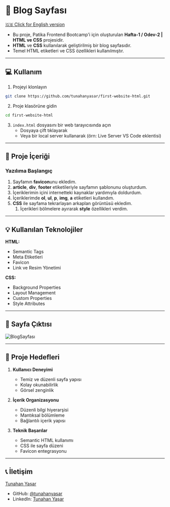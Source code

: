 # 📝 Blog Sayfası

[🇬🇧 Click for English version](./README.md)

* Bu proje, Patika Frontend Bootcamp'i için oluşturulan **Hafta-1 / Odev-2 | HTML ve CSS** projesidir.
* **HTML** ve **CSS** kullanılarak geliştirilmiş bir blog sayfasıdır.
* Temel HTML etiketleri ve CSS özellikleri kullanılmıştır.

---

## :computer: Kullanım

1. Projeyi klonlayın
```bash
git clone https://github.com/tunahanyasar/first-website-html.git
```

2. Proje klasörüne gidin
```bash
cd first-website-html
```

3. `index.html` dosyasını bir web tarayıcısında açın
   - Dosyaya çift tıklayarak
   - Veya bir local server kullanarak (örn: Live Server VS Code eklentisi)

---

## 📜 Proje İçeriği

### Yazılıma Başlangıç
1. Sayfamın **favicon**unu ekledim.
2. **article**, **div**, **footer** etiketileriyle sayfamın şablonunu oluşturdum.
3. İçeriklerimin içini internetteki kaynaklar yardımıyla doldurdum.
4. İçeriklerimde **ol**, **ul**, **p**, **img**, **a** etiketleri kullandım.
5. **CSS** ile sayfama tekrarlayan arkaplan görüntüsü ekledim.
    1. İçerikleri bölmelere ayırarak **style** özellikleri verdim.

---

## 💡 Kullanılan Teknolojiler

**HTML:**
* Semantic Tags
* Meta Etiketleri
* Favicon
* Link ve Resim Yönetimi

**CSS:**
* Background Properties
* Layout Management
* Custom Properties
* Style Attributes

---

## 📸 Sayfa Çıktısı

![BlogSayfası](blog-sayfasi.png)

---

## 🎯 Proje Hedefleri

1. **Kullanıcı Deneyimi**
   - Temiz ve düzenli sayfa yapısı
   - Kolay okunabilirlik
   - Görsel zenginlik

2. **İçerik Organizasyonu**
   - Düzenli bilgi hiyerarşisi
   - Mantıksal bölümleme
   - Bağlantılı içerik yapısı

3. **Teknik Başarılar**
   - Semantic HTML kullanımı
   - CSS ile sayfa düzeni
   - Favicon entegrasyonu

---

## 📞 İletişim

[Tunahan Yaşar](https://github.com/tunahanyasar)

* GitHub: [@tunahanyasar](https://github.com/tunahanyasar)
* LinkedIn: [Tunahan Yaşar](https://www.linkedin.com/in/tunahan-yasar/) 